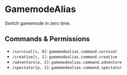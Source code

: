 # GamemodeAlias
Switch gamemode in zero time.

## Commands & Permissions
* `/survival[s, 0]`: `gamemodealias.command.survival`
* `/creative[c, 1]`: `gamemodealias.command.creative`
* `/adventure[a, 2]`: `gamemodealias.command.adventure`
* `/spectator[p, 3]`: `gamemodealias.command.spectator`